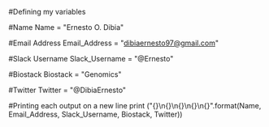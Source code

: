 #Defining my variables

#Name
Name = "Ernesto O. Dibia"

#Email Address
Email_Address = "dibiaernesto97@gmail.com"

#Slack Username
Slack_Username = "@Ernesto"

#Biostack
Biostack = "Genomics"

#Twitter
Twitter = "@DibiaErnesto"

#Printing each output on a new line
print ("{}\n{}\n{}\n{}\n{}".format(Name, Email_Address, Slack_Username, Biostack, Twitter))
<!---
ErnestoDibia/ErnestoDibia is a ✨ special ✨ repository because its `README.md` (this file) appears on your GitHub profile.
You can click the Preview link to take a look at your changes.
--->
